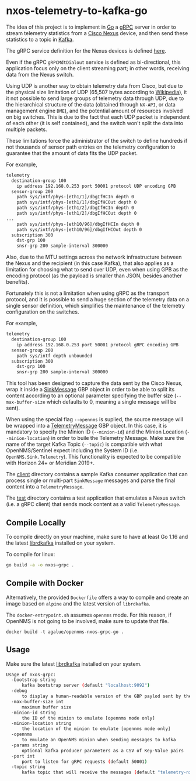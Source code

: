 # nxos-telemetry-to-kafka-go

The idea of this project is to implement in [Go](https://golang.org) a [gRPC](https://grpc.io/) server in order to stream telemetry statistics from a [Cisco Nexus](https://www.cisco.com/go/nexus) device, and then send these statistics to a topic in [Kafka](http://kafka.apache.org/).

The gRPC service definition for the Nexus devices is defined [here](https://github.com/CiscoDevNet/nx-telemetry-proto).

Even if the gRPC `gRPCMdtDialout` service is defined as bi-directional, this application focus only on the client streaming part; in other words, receiving data from the Nexus switch.

Using UDP is another way to obtain telemetry data from Cisco, but due to the physical size limitation of UDP (65,507 bytes according to [Wikipedia](https://en.wikipedia.org/wiki/User_Datagram_Protocol)), it it not possible to send large groups of telemetry data through UDP, due to the hierarchical structure of the data (obtained through `NX-API`, or data management engine `DME`), and the potential amount of resources involved on big switches. This is due to the fact that each UDP packet is independent of each other (it is self contained), and the switch won't split the data into multiple packets.

These limitations force the administrator of the switch to define hundreds if not thousands of sensor path entries on the telemetry configuration to guarantee that the amount of data fits the UDP packet.

For example,

```txt
telemetry
  destination-group 100
    ip address 192.168.0.253 port 50001 protocol UDP encoding GPB
  sensor-group 200
    path sys/intf/phys-[eth1/1]/dbgIfHCIn depth 0
    path sys/intf/phys-[eth1/1]/dbgIfHCOut depth 0
    path sys/intf/phys-[eth1/2]/dbgIfHCIn depth 0
    path sys/intf/phys-[eth1/2]/dbgIfHCOut depth 0
...
    path sys/intf/phys-[eth10/96]/dbgIfHCIn depth 0
    path sys/intf/phys-[eth10/96]/dbgIfHCOut depth 0
  subscription 300
    dst-grp 100
    snsr-grp 200 sample-interval 300000
```

Also, due to the MTU settings across the network infrastructure between the Nexus and the recipient (in this case Kafka), that also applies as a limitation for choosing what to send over UDP, even when using GPB as the encoding protocol (as the payload is smaller than JSON, besides another benefits).

Fortunately this is not a limitation when using gRPC as the transport protocol, and it is possible to send a huge section of the telemetry data on a single sensor definition, which simplifies the maintenance of the telemetry configuration on the switches.

For example,

```txt
telemetry
  destination-group 100
    ip address 192.168.0.253 port 50001 protocol gRPC encoding GPB
  sensor-group 200
    path sys/intf depth unbounded
  subscription 300
    dst-grp 100
    snsr-grp 200 sample-interval 300000
```

This tool has been designed to capture the data sent by the Cisco Nexus, wrap it inside a [SinkMessage](./api/sink.proto) GBP object in order to be able to split its content according to an optional parameter specifying the buffer size (`--max-buffer-size` which defaults to 0, meaning a single message will be sent).

When using the special flag `--opennms` is suplied, the source message will be wrapped into a [TelemetryMessage](./api/telemetry.proto) GBP object. In this case, it is mandatory to specify the Minion ID (`--minion-id`) and the Minion Location (`--minion-location`) in order to buile the Telemetry Message. Make sure the name of the target Kafka Topic (`--topic`) is compatible with what OpenNMS/Sentinel expect including the System ID (i.e. `OpenNMS.Sink.Telemetry`). This functionality is expected to be compatible with Horizon 24+ or Meridian 2019+.

The [client](./client) directory contains a sample Kafka consumer application that can process single or multi-part `SinkMessage` messages and parse the final content into a `TelemetryMessage`.

The [test](./test) directory contains a test application that emulates a Nexus switch (i.e. a gRPC client) that sends mock content as a valid `TelemetryMessage`.

## Compile Locally

To compile directly on your machine, make sure to have at least Go 1.16 and the latest [librdkafka](https://github.com/edenhill/librdkafka) installed on your system.

To compile for linux:

```bash
go build -a -o nxos-grpc .
```

## Compile with Docker

Alternatively, the provided `Dockerfile` offers a way to compile and create an image based on `alpine` and the latest version of `librdkafka`.

The `docker-entrypoint.sh` assumes `opennms` mode. For this reason, if OpenNMS is not going to be involved, make sure to update that file.

```
docker build -t agalue/opennms-nxos-grpc-go .
```

## Usage

Make sure the latest [librdkafka](https://github.com/edenhill/librdkafka) installed on your system.

```bash
Usage of nxos-grpc:
  -bootstrap string
      kafka bootstrap server (default "localhost:9092")
  -debug
      to display a human-readable version of the GBP paylod sent by the Nexus
  -max-buffer-size int
      maximum buffer size
  -minion-id string
      the ID of the minion to emulate [opennms mode only]
  -minion-location string
      the location of the minion to emulate [opennms mode only]
  -opennms
      to emulate an OpenNMS minion when sending messages to kafka
  -params string
      optional kafka producer parameters as a CSV of Key-Value pairs
  -port int
      port to listen for gRPC requests (default 50001)
  -topic string
      kafka topic that will receive the messages (default "telemetry-nxos")
```
